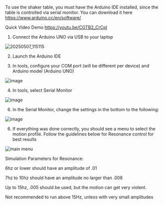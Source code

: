 To use the shaker table, you must have the Arduino IDE installed, since the table is controlled via serial monitor. You can download it here https://www.arduino.cc/en/software/ 

Quick Video Demo
https://youtu.be/CGTB2_CrCpI

1. Connect the Arduino UNO via USB to your laptop

![20250507_115115](https://github.com/user-attachments/assets/3b5f4d24-c6dc-471a-9b7d-f7e1b5d895d0)


2. Launch the Arduino IDE

3. In tools, configure your COM port (will be different per device) and Arduino model (Arduino UNO)

![image](https://github.com/user-attachments/assets/120ecc5c-50ba-45e4-8c71-a77b4e635a69)


4. In tools, select Serial Monitor

![image](https://github.com/user-attachments/assets/98e00161-314a-4763-9051-0c1ad5198e81)


6. In the Serial Monitor, change the settings in the bottom to the following:

![image](https://github.com/user-attachments/assets/2f43dd06-98dc-4236-ad2f-08a1f0f7fd8d)


6. If everything was done correctly, you should see a menu to select the motion profile. Follow the guidelines below for Resonance control for best results

![main menu](https://github.com/user-attachments/assets/0ac00f01-8672-4730-9708-f146222325a5)


Simulation Parameters for Resonance: 

6hz or lower should have an amplitude of .01

7hz to 10hz should have an amplitude no larger than .008

Up to 15hz, .005 should be used, but the motion can get very violent. 

Not recommended to run above 15Hz, unless with very small amplitudes
